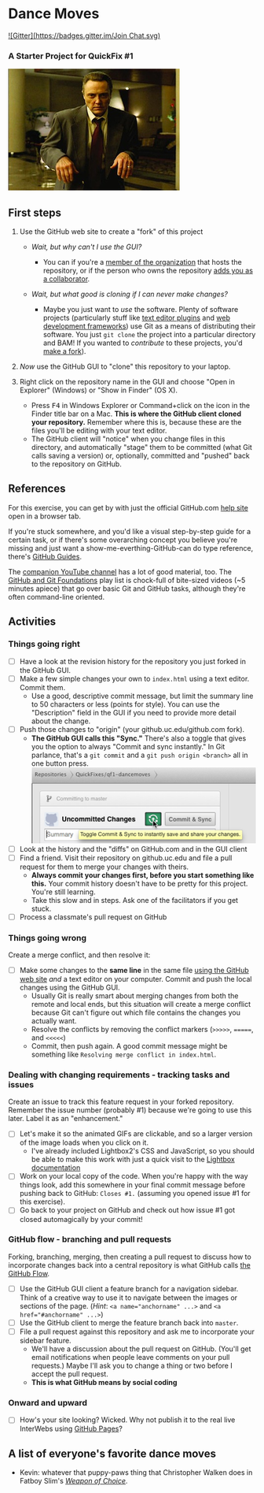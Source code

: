 # Dance Moves
[![Gitter](https://badges.gitter.im/Join Chat.svg)](https://gitter.im/QuickFixes/just-gittin-started)
### A Starter Project for QuickFix #1
![the walken of choice](assets/weaponofchoice_still.jpg)

## First steps
1. Use the GitHub web site to create a "fork" of this project
    * _Wait, but why can't I use the GUI?_
        * You can if you're a [member of the organization][h-perms] that hosts the repository, or if the person who owns the repository [adds you as a collaborator][h-collab].

    * _Wait, but what good is cloning if I can never make changes?_
        * Maybe you just want to _use_ the software. Plenty of software projects (particularly stuff like [text editor plugins](https://github.com/vim-scripts "Plugins for the Vim editor") and [web development frameworks](https://github.com/twbs/bootstrap#quick-start "Twitter Bootstrap")) use Git as a means of distributing their software. You just `git clone` the project into a particular directory and BAM! If you wanted to _contribute_ to these projects, you'd [make a fork][g-fork]).

2. _Now_ use the GitHub GUI to "clone" this repository to your laptop.
3. Right click on the repository name in the GUI and choose "Open in Explorer" (Windows) or "Show in Finder" (OS X).
    * Press <kbd>F4</kbd> in Windows Explorer or Command+click on the icon in the Finder title bar on a Mac. **This is where the GitHub client cloned your repository.** Remember where this is, because these are the files you'll be editing with your text editor.
    * The GitHub client will "notice" when you change files in this directory, and automatically "stage" them to be committed (what Git calls saving a version) or, optionally, committed and "pushed" back to the repository on GitHub.

## References
For this exercise, you can get by with just the official GitHub.com [help site](https://help.github.com) open in a browser tab.

If you're stuck somewhere, and you'd like a visual step-by-step guide for a certain task, or if there's some overarching concept you believe you're missing and just want a show-me-everthing-GitHub-can do type reference, there's [GitHub Guides](https://guides.github.com/).

The [companion YouTube channel](http://www.youtube.com/user/GitHubGuides) has a lot of good material, too. The [GitHub and Git Foundations](www.youtube.com/playlist?list=PLg7s6cbtAD15G8lNyoaYDuKZSKyJrgwB-) play list is chock-full of bite-sized videos (~5 minutes apiece) that go over basic Git and GitHub tasks, although they're often command-line oriented.

## Activities

### Things going right
- [ ] Have a look at the revision history for the repository you just forked in the GitHub GUI.
- [ ] Make a few simple changes your own to `index.html` using a text editor. Commit them.
    * Use a good, descriptive commit message, but limit the summary line to 50 characters or less (points for style). You can use the "Description" field in the GUI if you need to provide more detail about the change.
- [ ]  Push those changes to "origin" (your github.uc.edu/github.com fork).
    * **The GitHub GUI calls this "Sync."** There's also a toggle that gives you the option to always "Commit and sync instantly." In Git parlance, that's a `git commit` and a `git push origin <branch>` all in one button press.<br>![commit and sync](assets/commit_and_sync.png)
- [ ] Look at the history and the "diffs" on GitHub.com and in the GUI client
- [ ] Find a friend. Visit their repository on github.uc.edu and file a pull request for them to merge your changes with theirs.
    * **Always commit your changes first, before you start something like this.** Your commit history doesn't have to be pretty for this project. You're still learning.
    * Take this slow and in steps. Ask one of the facilitators if you get stuck.
- [ ] Process a classmate's pull request on GitHub

### Things going wrong
Create a merge conflict, and then resolve it:

- [ ] Make some changes to the **same line** in the same file [using the GitHub web site](https://help.github.com/articles/editing-files-in-your-repository) _and_ a text editor on your computer. Commit and push the local changes using the GitHub GUI.
    * Usually Git is really smart about merging changes from both the remote and local ends, but this situation will create a merge conflict because Git can't figure out which file contains the changes you actually want.
    * Resolve the conflicts by removing the conflict markers (`>>>>>`, `=====`, and `<<<<<`)
    * Commit, then push again. A good commit message might be something like `Resolving merge conflict in index.html`.

### Dealing with changing requirements - tracking tasks and issues

Create an issue to track this feature request in your forked repository. Remember the issue number (probably #1) because we're going to use this later. Label it as an "enhancement."
- [ ] Let's make it so the animated GIFs are clickable, and so a larger version of the image loads when you click on it. 
    * I've already included Lightbox2's CSS and JavaScript, so you should be able to make this work with just a quick visit to the [Lightbox documentation](http://lokeshdhakar.com/projects/lightbox2/)
- [ ] Work on your local copy of the code. When you're happy with the way things look, add this somewhere in your final commit message before pushing back to GitHub: `Closes #1.` (assuming you opened issue #1 for this exercise).
- [ ] Go back to your project on GitHub and check out how issue #1 got closed automagically by your commit!

### GitHub flow - branching and pull requests
Forking, branching, merging, then creating a pull request to discuss how to incorporate changes back into a central repository is what GitHub calls [the GitHub Flow](https://guides.github.com/introduction/flow/).

- [ ] Use the GitHub GUI client a feature branch for a navigation sidebar. Think of a creative way to use it to navigate between the images or sections of the page. (_Hint_: `<a name="anchorname" ...>` and `<a href="#anchorname" ...>`)
- [ ] Use the GitHub client to merge the feature branch back into `master`.
- [ ] File a pull request against this repository and ask me to incorporate your sidebar feature.
    * We'll have a discussion about the pull request on GitHub. (You'll get email notifications when people leave comments on your pull requests.) Maybe I'll ask you to change a thing or two before I accept the pull request.
    * **This is what GitHub means by social coding**

### Onward and upward
- [ ] How's your site looking? Wicked. Why not publish it to the real live InterWebs using [GitHub Pages][ghpages]?

## A list of everyone's favorite dance moves

* Kevin: whatever that puppy-paws thing that Christopher Walken does in Fatboy Slim's
  _[Weapon of Choice](http://www.youtube.com/watch?v=XQ7z57qrZU8)_.


<!-- footnote-style hyperlinks -->
[h-collab]: https://help.github.com/articles/adding-collaborators-to-a-personal-repository/
[h-team]: https://help.github.com/articles/adding-or-inviting-members-to-a-team-in-an-organization/
[h-perms]: https://help.github.com/articles/permission-levels-for-an-organization-repository/
[g-fork]: https://guides.github.com/activities/forking/index.html
[ghpages]: https://help.github.com/articles/creating-project-pages-manually/
